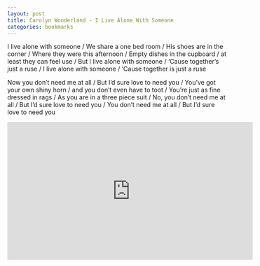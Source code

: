 ```yaml
---
layout: post
title: Carolyn Wonderland - I Live Alone With Someone
categories: bookmarks
---
```


I live alone with someone / We share a one bed room / His shoes are in the corner / Where they were this afternoon / Empty dishes in the cupboard / at least they can feel use / But I live alone with someone / ‘Cause together’s just a ruse / I live alone with someone / ‘Cause together is just a ruse

Now you don’t need me at all / But I’d sure love to need you / You’ve got your own shiny horn / and you don’t even have to toot / You’re just as fine dressed in rags / As you are in a three piece suit / No, you don’t need me at all / But I’d sure love to need you / You don’t need me at all / But I’d sure love to need you

<div class="youtube-embed-container">
	<iframe width="560" height="315" src="https://www.youtube.com/embed/XT4Lr_oVGQY" title="YouTube video player" frameborder="0" allow="accelerometer; autoplay; clipboard-write; encrypted-media; gyroscope; picture-in-picture" allowfullscreen></iframe>
</div>